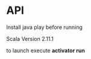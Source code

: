 API
======

Install java play before running

Scala Version 2.11.1

to launch execute **activator run**